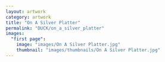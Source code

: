 ```yaml
---
layout: artwork
category: artwork
title: "On A Silver Platter"
permalink: "DUCK/on_a_silver_platter"
images:
  "first page":
    image: "images/On A Silver Platter.jpg"
    thumbnail: "images/thumbnails/On A Silver Platter.jpg"
---
```

